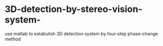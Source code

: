 # 3D-detection-by-stereo-vision-system-
use matlab to estabulish 3D detection system by four-step phase-change  method
